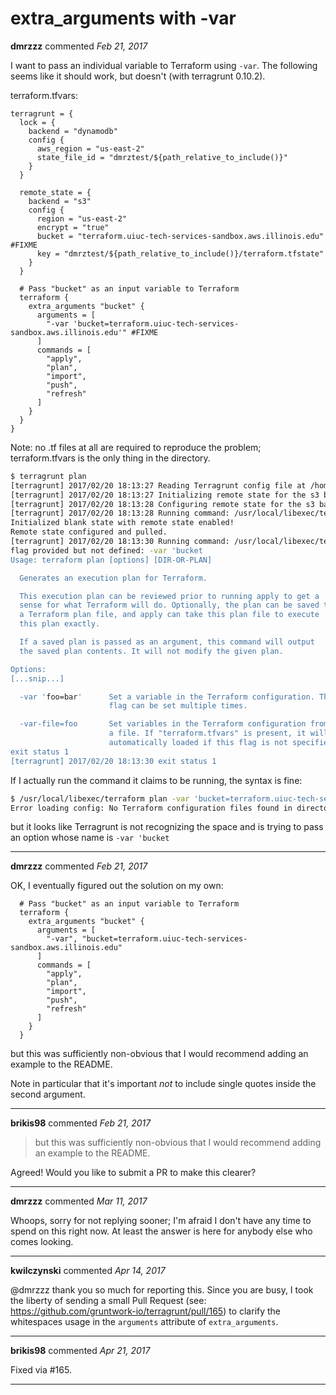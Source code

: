 # extra_arguments with -var

**dmrzzz** commented *Feb 21, 2017*

I want to pass an individual variable to Terraform using `-var`.  The following seems like it should work, but doesn't (with terragrunt 0.10.2).

terraform.tfvars:
```hcl
terragrunt = {
  lock = {
    backend = "dynamodb"
    config {
      aws_region = "us-east-2"
      state_file_id = "dmrztest/${path_relative_to_include()}"
    }
  }

  remote_state = {
    backend = "s3"
    config {
      region = "us-east-2"
      encrypt = "true"
      bucket = "terraform.uiuc-tech-services-sandbox.aws.illinois.edu" #FIXME
      key = "dmrztest/${path_relative_to_include()}/terraform.tfstate"
    }
  }

  # Pass "bucket" as an input variable to Terraform
  terraform {
    extra_arguments "bucket" {
      arguments = [
        "-var 'bucket=terraform.uiuc-tech-services-sandbox.aws.illinois.edu'" #FIXME
      ]
      commands = [
        "apply",
        "plan",
        "import",
        "push",
        "refresh"
      ]
    }
  }
}
```
Note: no .tf files at all are required to reproduce the problem; terraform.tfvars is the only thing in the directory.

```bash
$ terragrunt plan
[terragrunt] 2017/02/20 18:13:27 Reading Terragrunt config file at /home/dmrz/tmp/tgtest/terraform.tfvars
[terragrunt] 2017/02/20 18:13:27 Initializing remote state for the s3 backend
[terragrunt] 2017/02/20 18:13:28 Configuring remote state for the s3 backend
[terragrunt] 2017/02/20 18:13:28 Running command: /usr/local/libexec/terraform remote config -backend s3 -backend-config=region=us-east-2 -backend-config=encrypt=true -backend-config=bucket=terraform.uiuc-tech-services-sandbox.aws.illinois.edu -backend-config=key=dmrztest/./terraform.tfstate
Initialized blank state with remote state enabled!
Remote state configured and pulled.
[terragrunt] 2017/02/20 18:13:30 Running command: /usr/local/libexec/terraform plan -var 'bucket=terraform.uiuc-tech-services-sandbox.aws.illinois.edu'
flag provided but not defined: -var 'bucket
Usage: terraform plan [options] [DIR-OR-PLAN]

  Generates an execution plan for Terraform.

  This execution plan can be reviewed prior to running apply to get a
  sense for what Terraform will do. Optionally, the plan can be saved to
  a Terraform plan file, and apply can take this plan file to execute
  this plan exactly.

  If a saved plan is passed as an argument, this command will output
  the saved plan contents. It will not modify the given plan.

Options:
[...snip...]

  -var 'foo=bar'      Set a variable in the Terraform configuration. This
                      flag can be set multiple times.

  -var-file=foo       Set variables in the Terraform configuration from
                      a file. If "terraform.tfvars" is present, it will be
                      automatically loaded if this flag is not specified.
exit status 1
[terragrunt] 2017/02/20 18:13:30 exit status 1
```

If I actually run the command it claims to be running, the syntax is fine: 
```bash
$ /usr/local/libexec/terraform plan -var 'bucket=terraform.uiuc-tech-services-sandbox.aws.illinois.edu'
Error loading config: No Terraform configuration files found in directory: /home/dmrz/tmp/tgtest
```
but it looks like Terragrunt is not recognizing the space and is trying to pass an option whose name is `-var 'bucket`
<br />
***


**dmrzzz** commented *Feb 21, 2017*

OK, I eventually figured out the solution on my own:
```hcl
  # Pass "bucket" as an input variable to Terraform
  terraform {
    extra_arguments "bucket" {
      arguments = [
        "-var", "bucket=terraform.uiuc-tech-services-sandbox.aws.illinois.edu"
      ]
      commands = [
        "apply",
        "plan",
        "import",
        "push",
        "refresh"
      ]
    }
  }
```
but this was sufficiently non-obvious that I would recommend adding an example to the README.

Note in particular that it's important _not_ to include single quotes inside the second argument.
***

**brikis98** commented *Feb 21, 2017*

> but this was sufficiently non-obvious that I would recommend adding an example to the README.

Agreed! Would you like to submit a PR to make this clearer?
***

**dmrzzz** commented *Mar 11, 2017*

Whoops, sorry for not replying sooner; I'm afraid I don't have any time to spend on this right now.  At least the answer is here for anybody else who comes looking.
***

**kwilczynski** commented *Apr 14, 2017*

@dmrzzz thank you so much for reporting this. Since you are busy, I took the liberty of sending a small Pull Request (see: https://github.com/gruntwork-io/terragrunt/pull/165) to clarify the whitespaces usage in the `arguments` attribute of `extra_arguments`.
***

**brikis98** commented *Apr 21, 2017*

Fixed via #165.
***

